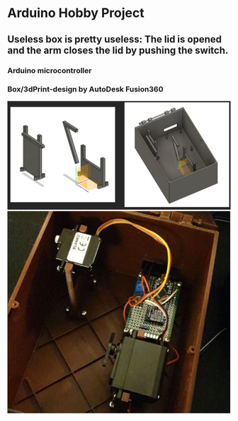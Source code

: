 # Arduino Hobby Project

## Useless box is pretty useless: The lid is opened and the arm closes the lid by pushing the switch.

### Arduino microcontroller
### Box/3dPrint-design by AutoDesk Fusion360

![AutoDesk Fusion360 design](https://github.com/anurment/arduinoUselessBox/blob/main/img/f360.JPG?raw=true)
![Assembled box](https://github.com/anurment/arduinoUselessBox/blob/main/img/assembled.JPG?raw=true)
